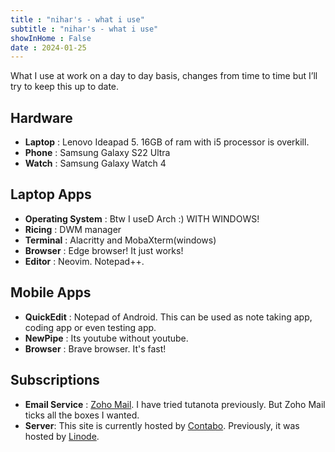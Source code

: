 ```yaml
---
title : "nihar's - what i use"
subtitle : "nihar's - what i use"
showInHome : False
date : 2024-01-25
---
```

            
What I use at work on a day to day basis, changes from time to time but I’ll try to keep this up to date.

## Hardware
* **Laptop**    :   Lenovo Ideapad 5. 16GB of ram with i5 processor is overkill.
* **Phone** :   Samsung Galaxy S22 Ultra
* **Watch** :   Samsung Galaxy Watch 4

## Laptop Apps
* **Operating System**  :   Btw I useD Arch :) WITH WINDOWS!
* **Ricing**    :   DWM manager
* **Terminal**  :   Alacritty and MobaXterm(windows)
* **Browser**   :   Edge browser! It just works!
* **Editor**    :   Neovim. Notepad++.

## Mobile Apps
* **QuickEdit** :   Notepad of Android. This can be used as note taking app, coding app or even testing app.
* **NewPipe**   :   Its youtube without youtube.
* **Browser**   :   Brave browser. It's fast!

## Subscriptions
* **Email Service** :   [Zoho Mail](https://go.zoho.com/4r5). I have tried tutanota previously. But Zoho Mail ticks all the boxes I wanted.
* **Server**: This site is currently hosted by [Contabo](https://contabo.com/). Previously, it was hosted by [Linode](https://www.linode.com/lp/refer/?r=3ca2cdc5c593c9aee9d47d9a962769cb72485382).